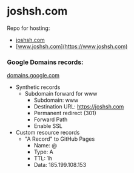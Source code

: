 # joshsh.com

Repo for hosting:
* [joshsh.com](https://joshsh.com)
* [www.joshsh.com](https://www.joshsh.com)

### Google Domains records:
[domains.google.com](https://domains.google.com)
* Synthetic records
  * Subdomain forward for www
    * Subdomain: www
    * Destination URL: https://joshsh.com
    * Permanent redirect (301)
    * Forward Path
    * Enable SSL
* Custom resource records
  * "A Record" to GitHub Pages
    * Name: @
    * Type: A
    * TTL: 1h
    * Data: 185.199.108.153
